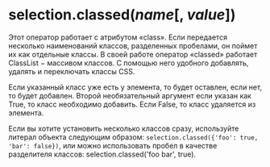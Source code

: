# selection.**classed**(_name_[, _value_])

Этот оператор работает с атрибутом «class». Если передается несколько наименований классов, разделенных пробелами, он поймет их как отдельные классы. В своей работе оператор «classed» работает ClassList − массивом классов. С помощью него удобного добавлять, удалять и переключать классы CSS.

Если указанный класс уже есть у элемента, то будет оставлен, если нет, то будет добавлен. Второй необязательный аргумент если указан как True, то класс необходимо добавить. Если False, то класс удаляется из элемента.

Если вы хотите установить несколько классов сразу, используйте литерал объекта следующим образом:
`selection.classed({'foo': true, 'bar': false})`,
или можно использовать пробел в качестве разделителя классов:
selection.classed('foo bar', true).

